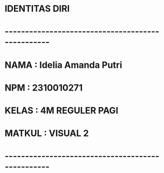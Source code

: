 # IDENTITAS DIRI
# -------------------------------------------------
# NAMA   : Idelia Amanda Putri
# NPM    : 2310010271
# KELAS  : 4M REGULER PAGI
# MATKUL : VISUAL 2
# -------------------------------------------------
